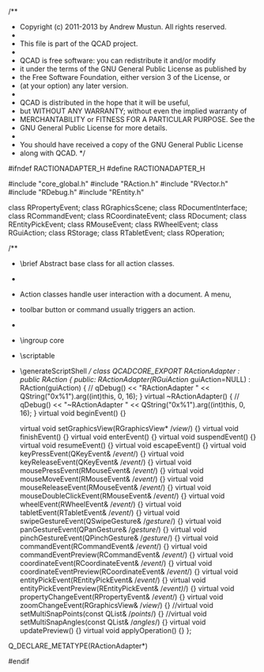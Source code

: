 /**
 * Copyright (c) 2011-2013 by Andrew Mustun. All rights reserved.
 * 
 * This file is part of the QCAD project.
 *
 * QCAD is free software: you can redistribute it and/or modify
 * it under the terms of the GNU General Public License as published by
 * the Free Software Foundation, either version 3 of the License, or
 * (at your option) any later version.
 *
 * QCAD is distributed in the hope that it will be useful,
 * but WITHOUT ANY WARRANTY; without even the implied warranty of
 * MERCHANTABILITY or FITNESS FOR A PARTICULAR PURPOSE. See the
 * GNU General Public License for more details.
 *
 * You should have received a copy of the GNU General Public License
 * along with QCAD.
 */

#ifndef RACTIONADAPTER_H
#define RACTIONADAPTER_H

#include "core_global.h"
#include "RAction.h"
#include "RVector.h"
#include "RDebug.h"
#include "REntity.h"

class RPropertyEvent;
class RGraphicsScene;
class RDocumentInterface;
class RCommandEvent;
class RCoordinateEvent;
class RDocument;
class REntityPickEvent;
class RMouseEvent;
class RWheelEvent;
class RGuiAction;
class RStorage;
class RTabletEvent;
class ROperation;

/**
 * \brief Abstract base class for all action classes.
 *
 * Action classes handle user interaction with a document. A menu,
 * toolbar button or command usually triggers an action.
 *
 * \ingroup core
 * \scriptable
 * \generateScriptShell
 */
class QCADCORE_EXPORT RActionAdapter : public RAction {
public:
    RActionAdapter(RGuiAction* guiAction=NULL) : RAction(guiAction) {
//        qDebug() << "RActionAdapter " << QString("0x%1").arg((int)this, 0, 16);
    }
    virtual ~RActionAdapter() {
//        qDebug() << "~RActionAdapter " << QString("0x%1").arg((int)this, 0, 16);
    }
    virtual void <span id=action color=#ff0000>beginEvent</span>() {}
    
    virtual void setGraphicsView(RGraphicsView* /*view*/) {}
    virtual void finishEvent() {}
    virtual void enterEvent() {}
    virtual void suspendEvent() {}
    virtual void resumeEvent() {}
    virtual void escapeEvent() {}
    virtual void keyPressEvent(QKeyEvent& /*event*/) {}
    virtual void keyReleaseEvent(QKeyEvent& /*event*/) {}
    virtual void mousePressEvent(RMouseEvent& /*event*/) {}
    virtual void mouseMoveEvent(RMouseEvent& /*event*/) {}
    virtual void mouseReleaseEvent(RMouseEvent& /*event*/) {}
    virtual void mouseDoubleClickEvent(RMouseEvent& /*event*/) {}
    virtual void wheelEvent(RWheelEvent& /*event*/) {}
    virtual void tabletEvent(RTabletEvent& /*event*/) {}
    virtual void swipeGestureEvent(QSwipeGesture& /*gesture*/) {}
    virtual void panGestureEvent(QPanGesture& /*gesture*/) {}
    virtual void pinchGestureEvent(QPinchGesture& /*gesture*/) {}
    virtual void commandEvent(RCommandEvent& /*event*/) {}
    virtual void commandEventPreview(RCommandEvent& /*event*/) {}
    virtual void coordinateEvent(RCoordinateEvent& /*event*/) {}
    virtual void coordinateEventPreview(RCoordinateEvent& /*event*/) {}
    virtual void entityPickEvent(REntityPickEvent& /*event*/) {}
    virtual void entityPickEventPreview(REntityPickEvent& /*event)*/) {}
    virtual void propertyChangeEvent(RPropertyEvent& /*event*/) {}
    virtual void zoomChangeEvent(RGraphicsView& /*view*/) {}
    //virtual void setMultiSnapPoints(const QList<RVector>& /*points*/) {}
    //virtual void setMultiSnapAngles(const QList<double>& /*angles*/) {}
    virtual void updatePreview() {}
    virtual void applyOperation() {}
};

Q_DECLARE_METATYPE(RActionAdapter*)

#endif
